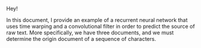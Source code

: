 Hey!

In this document, I provide an example of a recurrent neural network that uses time warping and a convolutional filter in order to predict the source of raw text. More specifically, we have three documents, and we must determine the origin document of a sequence of characters. 